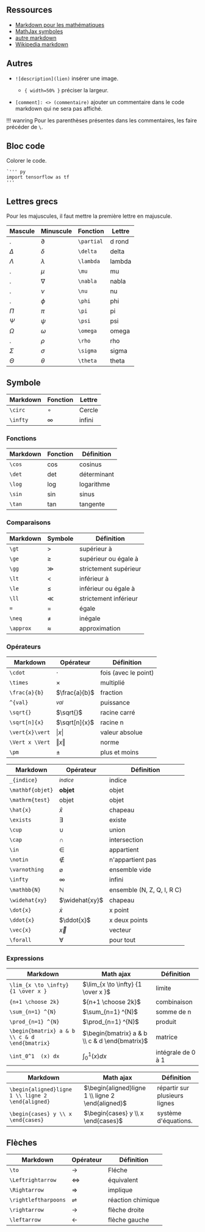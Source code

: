 ## Ressources

* [Markdown pour les mathématiques](https://www.bearnok.com/grva/it/knowledge/software/mathjax)
* [MathJax symboles](https://www.bearnok.com/grva/it/knowledge/software/mathjax)
* [autre markdown](https://rpruim.github.io/s341/S19/from-class/MathinRmd.html)
* [Wikipedia markdown](https://fr.wikipedia.org/wiki/Table_des_symboles_litt%C3%A9raux_en_math%C3%A9matiques)

## Autres 

* `![description](lien)` insérer une image.

    * `{ width=50% }` préciser la largeur.

* `[comment]: <> (commentaire)` ajouter un commentaire dans le code markdown qui ne sera pas affiché.

!!! wanring 
   Pour les parenthèses présentes dans les commentaires, les faire précéder de `\`.

## Bloc code

Colorer le code.

```
`''' py
import tensorflow as tf
'''
```

## Lettres grecs

Pour les majuscules, il faut mettre la première lettre en majuscule.

Mascule     | Minuscule   | Fonction      | Lettre
------------|-------------|---------------|-------
.           | $\partial$  | `\partial`    | d rond
$\Delta$    | $\delta$    | `\delta`      | delta
$\Lambda$   | $\lambda$   | `\lambda`     | lambda
.           | $\mu$       | `\mu`         | mu
.           | $\nabla$    | `\nabla`      | nabla
.           | $\nu$       | `\nu`         | nu
.           | $\phi$      | `\phi`        | phi
$\Pi$       | $\pi$       | `\pi`         | pi
$\Psi$      | $\psi$      | `\psi`        | psi
$\Omega$    | $\omega$    | `\omega`      | omega
.           | $\rho$      | `\rho`        | rho
$\Sigma$    | $\sigma$    | `\sigma`      | sigma
$\Theta$    | $\theta$    | `\theta`      | theta

## Symbole

Markdown    | Fonction      | Lettre
------------|---------------|-------
`\circ`     | $\circ$       | Cercle
`\infty`    | $\infty$      | infini

### Fonctions

Markdown | Fonction | Définition
---------|----------|---------------
`\cos`   | $\cos$   | cosinus
`\det`   | $\det$	| déterminant
`\log`   | $\log$   | logarithme
`\sin`   | $\sin$   | sinus
`\tan`   | $\tan$   | tangente

### Comparaisons

Markdown  | Symbole   | Définition 
----------|-----------|-----------
`\gt`     | $\gt$     | supérieur à
`\ge`     | $\ge$     | supérieur ou égale à
`\gg`     | $\gg$     | strictement supérieur
`\lt`     | $\lt$     | inférieur à 
`\le`     | $\le$     | inférieur ou égale à 
`\ll`     | $\ll$     | strictement inférieur
`=`       | $=$       | égale
`\neq`    | $\neq$    | inégale
`\approx` | $\approx$ | approximation

### Opérateurs

Markdown			| Opérateur			| Définition
--------------------|-------------------|-------
`\cdot`       		| $\cdot$			| fois (avec le point)
`\times` 			| $\times$			| multiplié
`\frac{a}{b}`       | $\frac{a}{b}$       | fraction
`^{val}`            | $^{val}$	        | puissance
`\sqrt{}`           | $\sqrt{}$         | racine carré
`\sqrt[n]{x}`       | $\sqrt[n]{x}$     | racine n 
`\vert{x}\vert`     | $\vert{x}\vert$   | valeur absolue
`\Vert x \Vert`     | $\Vert{x}\Vert$ | norme
`\pm`               | $\pm$             | plus et moins


Markdown			| Opérateur			| Définition
--------------------|-------------------|-------
`_{indice}`   		| $_{indice}$		| indice
`\mathbf{objet}`    | $\mathbf{objet}$  | objet
`\mathrm{test}`     | $\mathrm{objet}$  | objet
`\hat{x}`			| $\hat{x}$ 		| chapeau
`\exists`			| $\exists$			| existe
`\cup` 				| $\cup$			| union
`\cap` 				| $\cap$ 			| intersection		
`\in` 				| $\in$				| appartient
`\notin`			| $\notin$ 		| n'appartient pas
`\varnothing` 		| $\varnothing$ 	| ensemble vide
`\infty` 			| $\infty$			| infini
`\mathbb{N}` 		| $\mathbb{N}$		| ensemble (N, Z, Q, I, R C)
`\widehat{xy}`		| $\widehat{xy}$ 	| chapeau
`\dot{x}` 			| $\dot{x}$			| x point
`\ddot{x}` 			| $\ddot{x}$		| x deux points
`\vec{x}`           | $\vec{x}$         | vecteur
`\forall` 			| $\forall$			| pour tout

### Expressions

Markdown 							| Math ajax								| Définition
------------------------------------|---------------------------------------|----------------
`\lim_{x \to \infty} {1 \over x }` 	| $\lim_{x \to \infty} {1 \over x }$	| limite
`{n+1 \choose 2k}`					| ${n+1 \choose 2k}$					| combinaison
`\sum_{n=1} ^{N}` 					| $\sum_{n=1} ^{N}$						| somme de n 
`\prod_{n=1} ^{N}`					| $\prod_{n=1} ^{N}$					| produit
`\begin{bmatrix} a & b \\ c & d \end{bmatrix}` | $\begin{bmatrix} a & b \\ c & d \end{bmatrix}$ | matrice
`\int_0^1  (x) dx` 					| $\int_0^1  (x) dx$ 					|intégrale de 0 à 1

Markdown 							                    | Math ajax								| Définition
--------------------------------------------------------|---------------------------------------|----------------
`\begin{aligned}ligne 1 \\ ligne 2 \end{aligned}`       | $\begin{aligned}ligne 1 \\ ligne 2 \end{aligned}$ | répartir sur plusieurs lignes
`\begin{cases} y \\ x \end{cases}`                      | $\begin{cases} y \\ x \end{cases}$ | système d'équations.

## Flèches

Markdown			| Opérateur			| Définition
--------------------|-------------------|-------
`\to`    	        | $\to$             | Fléche
`\Leftrightarrow` 	| $\Leftrightarrow$ | équivalent
`\Rightarrow` 		| $\Rightarrow$		| implique 
`\rightleftharpoons`    | $\rightleftharpoons$ | réaction chimique
`\rightarrow`       | $\rightarrow$ | flèche droite
`\leftarrow`        | $\leftarrow$  | flèche gauche
